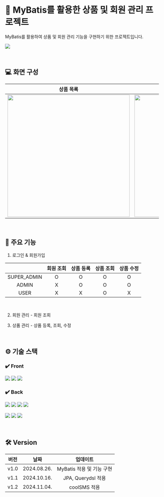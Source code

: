 # 🌟 MyBatis를 활용한 상품 및 회원 관리 프로젝트
<p>MyBatis를 활용하여 상품 및 회원 관리 기능을 구현하기 위한 프로젝트입니다.</p>

[<img src="https://img.shields.io/badge/velog 바로가기-20C997?style=for-the-badge&logo=velog&logoColor=white"/>](https://velog.io/@devyumi/개인-MyBatis를-활용한-회원-및-상품-관리)

<br>

## 💻 화면 구성
|상품 목록|상품 등록·수정|
|:---:|:---:|
|<img src="https://github.com/user-attachments/assets/005a1f5a-2d74-4a70-9894-8a1c42232e7c" width="400"/>|<img src="https://github.com/user-attachments/assets/9f1f3e59-fb92-4bd7-be67-22cccb1ab703" width="400"/>|

<br>

## 🎨 주요 기능

1) 로그인 & 회원가입

||회원 조회|상품 등록|상품 조회|상품 수정|
|:--:|:--:|:--:|:--:|:--:|
|SUPER_ADMIN|O|O|O|O|
|ADMIN|X|O|O|O|
|USER|X|X|O|X|

<br>

2) 회원 관리 - 회원 조회
 
3) 상품 관리 - 상품 등록, 조회, 수정

<br>

## ⚙ 기술 스택
### ✔️ Front
<div>
<img src="https://img.shields.io/badge/html5-E34F26?style=for-the-badge&logo=html5&logoColor=white"> 
<img src="https://img.shields.io/badge/css3-1572B6?style=for-the-badge&logo=css3&logoColor=white"> 
<img src="https://img.shields.io/badge/javascript-F7DF1E?style=for-the-badge&logo=javascript&logoColor=black"> 
</div>
  
### ✔️ Back
<div>
<img src="https://img.shields.io/badge/mysql-4479A1?style=for-the-badge&logo=mysql&logoColor=white"> 
<img src="https://img.shields.io/badge/Spring Boot-6DB33F?style=for-the-badge&logo=Spring Boot&logoColor=white"/>
<img src="https://img.shields.io/badge/Spring Security-6DB33F?style=for-the-badge&logo=Spring Security&logoColor=white"/>
<img src="https://img.shields.io/badge/Thymeleaf-005F0F?style=for-the-badge&logo=Thymeleaf&logoColor=white"/> <br><br>
<img src="https://img.shields.io/badge/MyBatis3-F36633?style=for-the-badge&logo=MyBatis3&logoColor=white"/>
<img src="https://img.shields.io/badge/JPA-6DB33F?style=for-the-badge&logo=JPA&logoColor=white"/>
<img src="https://img.shields.io/badge/Querydsl-4479A1?style=for-the-badge&logo=Querydsl&logoColor=white"/> <br><br>
</div>

<br>

## 🛠️ Version
|버전|날짜|업데이트|
|:--:|:--:|:--:|
|v1.0|2024.08.26.|MyBatis 적용 및 기능 구현|
|v1.1|2024.10.16.|JPA, Querydsl 적용|
|v1.2|2024.11.04.|coolSMS 적용|
